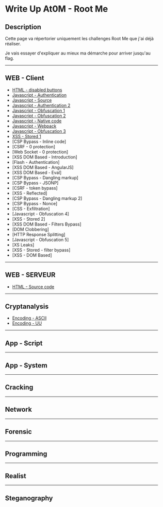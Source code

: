 # Write Up At0M - Root Me

## Description

Cette page va répertorier uniquement les challenges Root Me que j'ai déjà réaliser.

Je vais essayer d'expliquer au mieux ma démarche pour arriver jusqu'au flag.

-------------
## WEB - Client
* [HTML - disabled buttons](https://marc-emmanuel9.github.io/Root%20Me/WEB%20-%20Client/HTML%20-%20disabled%20buttons/)
* [Javascript - Authentication](https://marc-emmanuel9.github.io/Root%20Me/WEB%20-%20Client/Javascript%20-%20Authentication/)
* [Javascript - Source](https://marc-emmanuel9.github.io/Root%20Me/WEB%20-%20Client/Javascript%20-%20Source/)
* [Javascript - Authentication 2](https://marc-emmanuel9.github.io/Root%20Me/WEB%20-%20Client/Javascript%20-%20Authentication%202/)
* [Javascript - Obfuscation 1](https://marc-emmanuel9.github.io/Root%20Me/WEB%20-%20Client/Javascript%20-%20Obfuscation%201/)
* [Javascript - Obfuscation 2](https://marc-emmanuel9.github.io/Root%20Me/WEB%20-%20Client/Javascript%20-%20Obfuscation%202/)
* [Javascript - Native code](https://marc-emmanuel9.github.io/Root%20Me/WEB%20-%20Client/Javascript%20-%20Native%20code/)
* [Javascript - Webpack](https://marc-emmanuel9.github.io/Root%20Me/WEB%20-%20Client/Javascript%20-%20Webpack/)
* [Javascript - Obfuscation 3](https://marc-emmanuel9.github.io/Root%20Me/WEB%20-%20-Client/Javascript%20-%20Obfuscation%203/)
* [XSS - Stored 1](https://marc-emmanuel9.github.io/Root%20Me/WEB%20-%20Client/XSS%20-%20Stored%201/)
* [CSP Bypass - Inline code]
* [CSRF - 0 protection]
* [Web Socket - 0 protection]
* [XSS DOM Based - Introduction]
* [Flash - Authentication]
* [XSS DOM Based - AngularJS]
* [XSS DOM Based - Eval]
* [CSP Bypass - Dangling markup]
* [CSP Bypass - JSONP]
* [CSRF - token bypass]
* [XSS - Reflected]
* [CSP Bypass - Dangling markup 2]
* [CSP Bypass - Nonce]
* [CSS - Exfiltration]
* [Javascript - Obfuscation 4]
* [XSS - Stored 2]
* [XSS DOM Based - Filters Bypass]
* [DOM Clobbering]
* [HTTP Response Splitting]
* [Javascript - Obfuscation 5]
* [XS Leaks]
* [XSS - Stored - filter bypass]
* [XSS - DOM Based]

-------------
## WEB - SERVEUR
* [HTML - Source code](https://marc-emmanuel9.github.io/Root%20Me/WEB%20-%20Serveur/HTML%20-%20Source%20code/)

-------------
## Cryptanalysis
* [Encoding - ASCII](https://marc-emmanuel9.github.io/Root%20Me/Cryptanalysis/Encoding%20-%20ASCII/)
* [Encoding - UU](https://marc-emmanuel9.github.io/Root%20Me/Cryptanalysis/Encoding%20-%20UU/)

-------------
## App - Script

-------------
## App - System

-------------
## Cracking

-------------
## Network

-------------
## Forensic

-------------
## Programming

-------------
## Realist

-------------
## Steganography